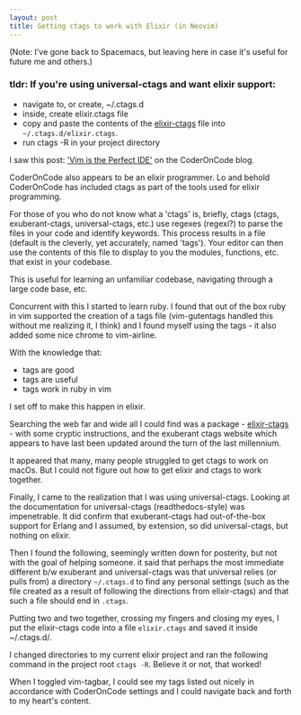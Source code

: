 ```yaml
---
layout: post
title: Getting ctags to work with Elixir (in Neovim)
---
```


(Note: I've gone back to Spacemacs, but leaving here in case it's useful for future me and others.)

### tldr: If you're using universal-ctags and want elixir support:
 - navigate to, or create, ~/.ctags.d
 - inside, create elixir.ctags file
 - copy and paste the contents of the [elixir-ctags](https://github.com/mmorearty/elixir-ctags) file into `~/.ctags.d/elixir.ctags`.
 - run ctags -R in your project directory

I saw this post: ['Vim is the Perfect IDE'](http://coderoncode.com/tools/2017/04/16/vim-the-perfect-ide.html) on the CoderOnCode blog.

CoderOnCode also appears to be an elixir programmer. Lo and behold CoderOnCode has included ctags as part of the tools used for elixir programming.

For those of you who do not know what a 'ctags' is, briefly, ctags (ctags, exuberant-ctags, universal-ctags, etc.) use regexes (regexi?) to parse the files in your code and identify keywords. This process results in a file (default is the cleverly, yet accurately, named 'tags'). Your editor can then use the contents of this file to display to you the modules, functions, etc. that exist in your codebase.

This is useful for learning an unfamiliar codebase, navigating through a large code base, etc.

Concurrent with this I started to learn ruby. I found that out of the box ruby in vim supported the creation of a tags file (vim-gutentags handled this without me realizing it, I think) and I found myself using the tags - it also added some nice chrome to vim-airline.

With the knowledge that:
- tags are good
- tags are useful
- tags work in ruby in vim

I set off to make this happen in elixir.

Searching the web far and wide all I could find was a package - [elixir-ctags](https://github.com/mmorearty/elixir-ctags) - with some cryptic instructions, and the exuberant ctags website which appears to have last been updated around the turn of the last millennium.

It appeared that many, many people struggled to get ctags to work on macOs. But I could not figure out how to get elixir and ctags to work together.

Finally, I came to the realization that I was using universal-ctags. Looking at the documentation for universal-ctags (readthedocs-style) was impenetrable. It did confirm that exuberant-ctags had out-of-the-box support for Erlang and I assumed, by extension, so did universal-ctags, but nothing on elixir.

Then I found the following, seemingly written down for posterity, but not with the goal of helping someone. it said that perhaps the most immediate different b/w exuberant and universal-ctags was that universal relies (or pulls from) a directory `~/.ctags.d` to find any personal settings (such as the file created as a result of following the directions from elixir-ctags) and that such a file should end in `.ctags`.

Putting two and two together, crossing my fingers and closing my eyes, I put the elixir-ctags code into a file `elixir.ctags` and saved it inside ~/.ctags.d/.

I changed directories to my current elixir project and ran the following command in the project root `ctags -R`. Believe it or not, that worked!

When I toggled vim-tagbar, I could see my tags listed out nicely in accordance with CoderOnCode settings and I could navigate back and forth to my heart's content.
